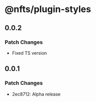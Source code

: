 # @nfts/plugin-styles

## 0.0.2

### Patch Changes

-   Fixed TS version

## 0.0.1

### Patch Changes

-   2ec8712: Alpha release
